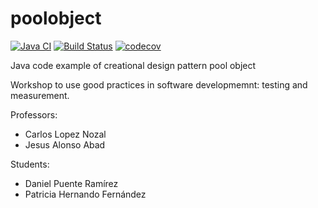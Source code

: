 poolobject
==========

[![Java CI](https://github.com/Kencho/poolobject/actions/workflows/ci.yml/badge.svg)](https://github.com/Kencho/poolobject/actions/workflows/ci.yml) 
[![Build Status](https://app.travis-ci.com/dpr1005/poolobject.svg?branch=master)](https://app.travis-ci.com/dpr1005/poolobject)
[![codecov](https://codecov.io/gh/dpr1005/poolobject/branch/master/graph/badge.svg?token=UFOOYQBYPK)](https://codecov.io/gh/dpr1005/poolobject)

Java code example of creational design pattern pool object

Workshop to use good practices in software developmemnt: testing and measurement.

Professors:

- Carlos Lopez Nozal
- Jesus Alonso Abad

Students:

- Daniel Puente Ramírez
- Patricia Hernando Fernández
